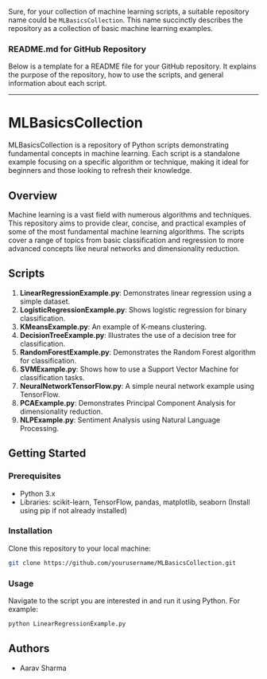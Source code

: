 Sure, for your collection of machine learning scripts, a suitable repository name could be `MLBasicsCollection`. This name succinctly describes the repository as a collection of basic machine learning examples.

### README.md for GitHub Repository

Below is a template for a README file for your GitHub repository. It explains the purpose of the repository, how to use the scripts, and general information about each script.

---

# MLBasicsCollection

MLBasicsCollection is a repository of Python scripts demonstrating fundamental concepts in machine learning. Each script is a standalone example focusing on a specific algorithm or technique, making it ideal for beginners and those looking to refresh their knowledge.

## Overview

Machine learning is a vast field with numerous algorithms and techniques. This repository aims to provide clear, concise, and practical examples of some of the most fundamental machine learning algorithms. The scripts cover a range of topics from basic classification and regression to more advanced concepts like neural networks and dimensionality reduction.

## Scripts

1. **LinearRegressionExample.py**: Demonstrates linear regression using a simple dataset.
2. **LogisticRegressionExample.py**: Shows logistic regression for binary classification.
3. **KMeansExample.py**: An example of K-means clustering.
4. **DecisionTreeExample.py**: Illustrates the use of a decision tree for classification.
5. **RandomForestExample.py**: Demonstrates the Random Forest algorithm for classification.
6. **SVMExample.py**: Shows how to use a Support Vector Machine for classification tasks.
7. **NeuralNetworkTensorFlow.py**: A simple neural network example using TensorFlow.
8. **PCAExample.py**: Demonstrates Principal Component Analysis for dimensionality reduction.
9. **NLPExample.py**: Sentiment Analysis using Natural Language Processing.

## Getting Started

### Prerequisites

- Python 3.x
- Libraries: scikit-learn, TensorFlow, pandas, matplotlib, seaborn (Install using pip if not already installed)

### Installation

Clone this repository to your local machine:

```bash
git clone https://github.com/yourusername/MLBasicsCollection.git
```

### Usage

Navigate to the script you are interested in and run it using Python. For example:

```bash
python LinearRegressionExample.py
```

## Authors

- Aarav Sharma


